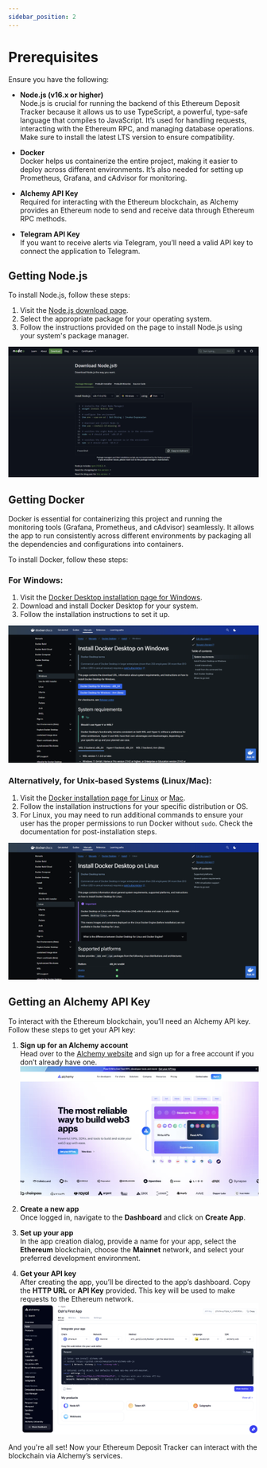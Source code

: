```yaml
---
sidebar_position: 2
---
```


# Prerequisites

Ensure you have the following:

- **Node.js (v16.x or higher)**  
  Node.js is crucial for running the backend of this Ethereum Deposit Tracker because it allows us to use TypeScript, a powerful, type-safe language that compiles to JavaScript. It’s used for handling requests, interacting with the Ethereum RPC, and managing database operations. Make sure to install the latest LTS version to ensure compatibility.

- **Docker**  
  Docker helps us containerize the entire project, making it easier to deploy across different environments. It’s also needed for setting up Prometheus, Grafana, and cAdvisor for monitoring.

- **Alchemy API Key**  
  Required for interacting with the Ethereum blockchain, as Alchemy provides an Ethereum node to send and receive data through Ethereum RPC methods.

- **Telegram API Key**  
  If you want to receive alerts via Telegram, you’ll need a valid API key to connect the application to Telegram.

## Getting Node.js

To install Node.js, follow these steps:

1. Visit the [Node.js download page](https://nodejs.org/en/download/package-manager).
2. Select the appropriate package for your operating system.
3. Follow the instructions provided on the page to install Node.js using your system's package manager.

![Node.js Installation](img/image.png)


## Getting Docker

Docker is essential for containerizing this project and running the monitoring tools (Grafana, Prometheus, and cAdvisor) seamlessly. It allows the app to run consistently across different environments by packaging all the dependencies and configurations into containers.

To install Docker, follow these steps:

### For Windows:

1. Visit the [Docker Desktop installation page for Windows](https://docs.docker.com/desktop/install/windows-install/).
2. Download and install Docker Desktop for your system.
3. Follow the installation instructions to set it up.

![Docker Installation](img/image-1.png)

### Alternatively, for Unix-based Systems (Linux/Mac):

1. Visit the [Docker installation page for Linux](https://docs.docker.com/desktop/install/linux-install/) or [Mac](https://docs.docker.com/desktop/install/mac-install/).
2. Follow the installation instructions for your specific distribution or OS.
3. For Linux, you may need to run additional commands to ensure your user has the proper permissions to run Docker without `sudo`. Check the documentation for post-installation steps.

![Linux Install Docker](img/image-2.png)
## Getting an Alchemy API Key

To interact with the Ethereum blockchain, you’ll need an Alchemy API key. Follow these steps to get your API key:

1. **Sign up for an Alchemy account**  
   Head over to the [Alchemy website](https://www.alchemy.com/) and sign up for a free account if you don’t already have one.
   ![alt text](img/image-3.png)

2. **Create a new app**  
   Once logged in, navigate to the **Dashboard** and click on **Create App**.  
   

3. **Set up your app**  
   In the app creation dialog, provide a name for your app, select the **Ethereum** blockchain, choose the **Mainnet** network, and select your preferred development environment.

4. **Get your API key**  
   After creating the app, you’ll be directed to the app’s dashboard. Copy the **HTTP URL** or **API Key** provided. This key will be used to make requests to the Ethereum network.
   ![Alchemy API](img/alchemy-api.png)

And you're all set! Now your Ethereum Deposit Tracker can interact with the blockchain via Alchemy’s services.


